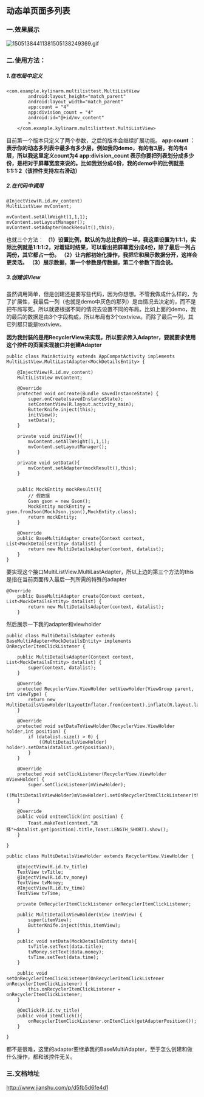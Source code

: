 动态单页面多列表
------------------------------

### 一.效果展示

![15051384411381505138249369.gif](http://upload-images.jianshu.io/upload_images/3537898-bd65882193e0ffd5.gif?imageMogr2/auto-orient/strip)

### 二.使用方法：

##### 1.在布局中定义

```
<com.example.kylinarm.multilisttest.MultiListView
        android:layout_height="match_parent"
        android:layout_width="match_parent"
        app:count = "4"
        app:division_count = "4"
        android:id="@+id/mv_content"
        >
    </com.example.kylinarm.multilisttest.MultiListView>
```
目前第一个版本只定义了两个参数，之后的版本会继续扩展功能。
**app:count ：表示你的动态多列表中最多有多少层，例如我的demo，有的有3层，有的有4层，所以我这里定义count为4**
**app:division_count 表示你要把列表划分成多少份，是相对于屏幕宽度来说的。比如我划分成4份，我的demo中的比例就是1:1:1:2（该控件支持左右滑动）**

##### 2.在代码中调用

```
@InjectView(R.id.mv_content)
MultiListView mvContent;

mvContent.setAllWeight(1,1,1);
mvContent.setLayoutManager();
mvContent.setAdapter(mockResult(),this);
```
也就三个方法：
**（1）设置比例，默认的为总比例的一半，我这里设置为1:1:1，实际比例就是1:1:1:2，对着延时结果，可以看出把屏幕宽分成4份，除了最后一列占两份，其它都占一份。**
**（2）让内部初始化操作，我把它和展示数据分开，这样会更灵活。**
**（3）展示数据，第一个参数是传数据，第二个参数下面会说。**

##### 3.创建该View

虽然调用简单，但是创建还是要写些代码，因为你想想。不管我做成什么样的，为了扩展性，我最后一列（也就是demo中灰色的那列）是由情况去决定的，而不是把布局写死。所以就要根据不同的情况去设置不同的布局。比如上面的demo，我的最后的数据是由3个字段构成，所以布局有3个textview。而除了最后一列，其它列都只能是textview。

**因为我封装的是用RecyclerView来实现，所以要求传入Adapter，要就要求使用这个控件的页面实现接口并创建Adapter**

```
public class MainActivity extends AppCompatActivity implements MultiListView.MultiLastAdapter<MockDetailsEntity> {

    @InjectView(R.id.mv_content)
    MultiListView mvContent;

    @Override
    protected void onCreate(Bundle savedInstanceState) {
        super.onCreate(savedInstanceState);
        setContentView(R.layout.activity_main);
        ButterKnife.inject(this);
        initView();
        setData();
    }

    private void initView(){
        mvContent.setAllWeight(1,1,1);
        mvContent.setLayoutManager();
    }

    private void setData(){
        mvContent.setAdapter(mockResult(),this);
    }


    public MockEntity mockResult(){
        // 假数据
        Gson gson = new Gson();
        MockEntity mockEntity = gson.fromJson(MockJson.json(),MockEntity.class);
        return mockEntity;
    }

    @Override
    public BaseMultiAdapter create(Context context, List<MockDetailsEntity> datalist) {
        return new MultiDetailsAdapter(context, datalist);
    }
}
```
要实现这个接口MultiListView.MultiLastAdapter，所以上边的第三个方法的this是指在当前页面传入最后一列所需的特殊的adapter

```
@Override
    public BaseMultiAdapter create(Context context, List<MockDetailsEntity> datalist) {
        return new MultiDetailsAdapter(context, datalist);
    }
```

然后展示一下我的adapter和viewholder

```
public class MultiDetailsAdapter extends BaseMultiAdapter<MockDetailsEntity> implements OnRecyclerItemClickListener {

    public MultiDetailsAdapter(Context context, List<MockDetailsEntity> datalist) {
        super(context, datalist);
    }

    @Override
    protected RecyclerView.ViewHolder setViewHolder(ViewGroup parent, int viewType) {
        return new MultiDetailsViewHolder(LayoutInflater.from(context).inflate(R.layout.layout_multilist_details,parent,false));
    }

    @Override
    protected void setDataToViewHolder(RecyclerView.ViewHolder holder,int position) {
        if (datalist.size() > 0) {
            ((MultiDetailsViewHolder) holder).setData(datalist.get(position));
        }
    }

    @Override
    protected void setClickListener(RecyclerView.ViewHolder mViewHolder) {
        super.setClickListener(mViewHolder);
        ((MultiDetailsViewHolder)mViewHolder).setOnRecyclerItemClickListener(this);
    }

    @Override
    public void onItemClick(int position) {
        Toast.makeText(context,"选择"+datalist.get(position).title,Toast.LENGTH_SHORT).show();
    }

}
```

```
public class MultiDetailsViewHolder extends RecyclerView.ViewHolder {

    @InjectView(R.id.tv_title)
    TextView tvTitle;
    @InjectView(R.id.tv_money)
    TextView tvMoney;
    @InjectView(R.id.tv_time)
    TextView tvTime;

    private OnRecyclerItemClickListener onRecyclerItemClickListener;

    public MultiDetailsViewHolder(View itemView) {
        super(itemView);
        ButterKnife.inject(this,itemView);
    }

    public void setData(MockDetailsEntity data){
        tvTitle.setText(data.title);
        tvMoney.setText(data.money);
        tvTime.setText(data.time);
    }

    public void setOnRecyclerItemClickListener(OnRecyclerItemClickListener onRecyclerItemClickListener) {
        this.onRecyclerItemClickListener = onRecyclerItemClickListener;
    }

    @OnClick(R.id.tv_title)
    public void itemClick(){
        onRecyclerItemClickListener.onItemClick(getAdapterPosition());
    }

}
```

都不是很难，这里的adapter要继承我的BaseMultiAdapter，至于怎么创建和做什么操作，都和该控件无关。

### 三.文档地址

http://www.jianshu.com/p/d5fb5d6fe4d1


